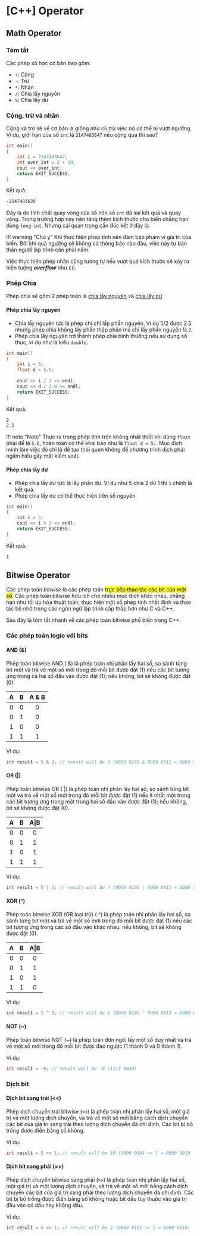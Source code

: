 # \[C++\] Operator

## Math Operator

### Tóm tắt

Các phép số học cơ bản bao gồm:
- `+`: Cộng
- `-`: Trừ
- `*`: Nhân
- `/`: Chia lấy nguyên
- `%`: Chia lấy dư

### Cộng, trừ và nhân

Cộng và trừ sẽ về cơ bản là giống như cũ trừ việc nó có thể  bị vượt ngưỡng. Ví dụ, giới hạn của số `int` là `2147483647` nếu cộng quá thì sao?

```c++
int main()
{
	int i = 2147483647;
	int over_int = i + 10;
	cout << over_int;
	return EXIT_SUCCESS;
}
```
Kết quả:

```txt
-2147483639
```

Đây là do tính chất quay vòng của số nên số `int` đã sai kết quả và quay vòng. Trong trường hợp này nên tăng thêm kích thước cho biến chẳng hạn dùng `long int`. Nhưng cái quan trọng cần đúc kết ở đây là:

!!! warning "Chú ý"
	Khi thực hiện phép tính nên đảm bảo phạm vi giá trị của biến. Bởi khi quá ngưỡng sẽ không có thông báo nào đâu, việc này tự bản thân người lập trình cần phải nắm.

Việc thực hiện phép nhân cũng tương tự nếu vượt quá kích thước sẽ xảy ra hiện tượng ___overflow___ như cũ.

### Phép Chia

Phép chia sẽ gồm 2 phép toán là <u>chia lấy nguyên</u> và <u>chia lấy dư</u>
#### Phép chia lấy nguyên

- Chia lấy nguyên tức là phép chi chỉ lấp phần nguyên. Ví dụ 5/2 được 2.5 nhưng phép chia không lấy phần thập phân mà chỉ lấy phần nguyên là `2`.
- Phép chia lấy nguyên trở thành phép chia bình thường nếu sử dụng số thực, ví dụ như là kiểu `double`.

```cpp
int main()
{
	int i = 5;
	float d = 5.0;
	
	cout << i / 2 << endl;
	cout << d / 2.0 << endl;
	return EXIT_SUCCESS;
}
```

Kết quả:

```txt
2
2.5
```

!!! note "Note"
	Thực ra trong phép tính trên không nhất thiết khi dùng `float` phải để là `5.0`, hoàn toàn có thể khai báo như là `float d = 5;`. Mục đích mình làm việc đó chỉ là để tạo thói quen không để chương trình dịch phải ngầm hiểu gây mất kiểm soát.

#### Phép chia lấy dư

- Phép chia lấy dư tức là lấy phần dư. Ví dụ như 5 chia 2 dư 1 thì `1` chính là kết quả.
- Phép chia lấy dư có thể thực hiện trên số nguyên.

```cpp
int main()
{
	int i = 5;
	cout << i % 2 << endl;
	return EXIT_SUCCESS;
}
```

Kết quả:

```txt
1
```

## Bitwise Operator

Các phép toán _bitwise_ là các phép toán <mark>trực tiếp thao tác các bit của một số</mark>. Các phép toán bitwise hữu ích cho nhiều mục đích khác nhau, chẳng hạn như tối ưu hóa thuật toán, thực hiện một số phép tính nhất định và thao tác bộ nhớ trong các ngôn ngữ lập trình cấp thấp hơn như C và C++.

Sau đây là tóm tắt nhanh về các phép toán bitwise phổ biến trong C++.

### Các phép toán logic với bits

#### AND (&)

Phép toán bitwise AND ( &) là phép toán nhị phân lấy hai số, so sánh từng bit một và trả về một số mới trong đó mỗi bit được đặt (1) nếu các bit tương ứng trong cả hai số đầu vào được đặt (1); nếu không, bit sẽ không được đặt (0).

|  A  |  B  | A & B |
| :-: | :-: | :---: |
|  0  |  0  |   0   |
|  0  |  1  |   0   |
|  1  |  0  |   0   |
|  1  |  1  |   1   |

Ví dụ:

```c++
int result = 5 & 3; // result will be 1 (0000 0101 & 0000 0011 = 0000 0001)
```

#### OR (|)

Phép toán bitwise OR ( |) là phép toán nhị phân lấy hai số, so sánh từng bit một và trả về một số mới trong đó mỗi bit được đặt (1) nếu ít nhất một trong các bit tương ứng trong một trong hai số đầu vào được đặt (1); nếu không, bit sẽ không được đặt (0).

|  A  |  B  | A\|B |
| :-: | :-: | :--: |
|  0  |  0  |  0   |
|  0  |  1  |  1   |
|  1  |  0  |  1   |
|  1  |  1  |  1   |

Ví dụ:

```c++
int result = 5 | 3; // result will be 7 (0000 0101 | 0000 0011 = 0000 0111
```

#### XOR (^)

Phép toán bitwise XOR (OR loại trừ) ( ^) là phép toán nhị phân lấy hai số, so sánh từng bit một và trả về một số mới trong đó mỗi bit được đặt (1) nếu các bit tương ứng trong các số đầu vào khác nhau; nếu không, bit sẽ không được đặt (0).

|  A  |  B  | A\|B |
| :-: | :-: | :--: |
|  0  |  0  |  0   |
|  0  |  1  |  1   |
|  1  |  0  |  1   |
|  1  |  1  |  0   |

Ví dụ:

```cpp
int result = 5 ^ 3; // result will be 6 (0000 0101 ^ 0000 0011 = 0000 0110)
```

#### NOT (~)

Phép toán bitwise NOT (~) là phép toán đơn ngôi lấy một số duy nhất và trả về một số mới trong đó mỗi bit được đảo ngược (1 thành 0 và 0 thành 1).

Ví dụ:

```cpp
int result = ~5; // result will be -6 (1111 1010)
```

### Dịch bit

#### Dịch bit sang trái (<<)

Phép dịch chuyển trái bitwise (`<<`) là phép toán nhị phân lấy hai số, một giá trị và một lượng dịch chuyển, và trả về một số mới bằng cách dịch chuyển các bit của giá trị sang trái theo lượng dịch chuyển đã chỉ định. Các bit bị bỏ trống được điền bằng số không.

Ví dụ:

```cpp
int result = 5 << 1; // result will be 10 (0000 0101 << 1 = 0000 1010
```

#### Dịch bit sang phải (>>)

Phép dịch chuyển bitwise sang phải (`>>`) là phép toán nhị phân lấy hai số, một giá trị và một lượng dịch chuyển, và trả về một số mới bằng cách dịch chuyển các bit của giá trị sang phải theo lượng dịch chuyển đã chỉ định. Các bit bị bỏ trống được điền bằng số không hoặc bit dấu tùy thuộc vào giá trị đầu vào có dấu hay không dấu.

Ví dụ:

```c++
int result = 5 >> 1; // result will be 2 (0000 0101 >> 1 = 0000 0010)
```
